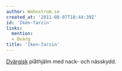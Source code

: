 ```yaml
---
author: Wahnstrom.se
created_at: '2011-08-07T18:44:39Z'
id: 'Iken-Tarzin'
links:
  mention:
  - Dvärg
title: 'Iken-Tarzin'
---
```


[Dvärgisk] plåthjälm med nack- och nässkydd.

  [Dvärgisk]: Dvärg